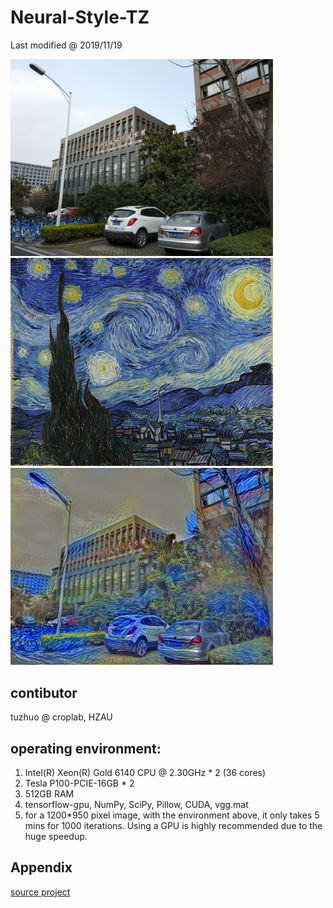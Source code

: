 # Neural-Style-TZ

Last modified @ 2019/11/19

<img src="content/nju-cs-1.jpg" width="420">
<img src="style/1.jpg" width="420">
<img src="result/result-nju-cs-1.jpg" width="420">

## contibutor
tuzhuo @ croplab, HZAU

## operating environment:
1. Intel(R) Xeon(R) Gold 6140 CPU @ 2.30GHz * 2 (36 cores)
2. Tesla P100-PCIE-16GB * 2
3. 512GB RAM
4. tensorflow-gpu, NumPy, SciPy, Pillow, CUDA, vgg.mat
5. for a 1200*950 pixel image, with the environment above, it only takes 5 mins for 1000 iterations. Using a GPU is highly recommended due to the huge speedup.

## Appendix
[source project](https://github.com/anishathalye/neural-style)
